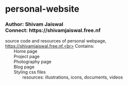# personal-website
<h3>Author: Shivam Jaiswal<br>
    Connect: https://shivamjaiswal.free.nf
</h3>

source code and resources of personal webpage, https://shivamjaiswal.free.nf.<br>
Contains:<br>
	&emsp;&emsp;Home page<br>
	&emsp;&emsp;Project page<br>
	&emsp;&emsp;Photography page<br>
	&emsp;&emsp;Blog page<br>
	&emsp;&emsp;Styling css files<br>
	&emsp;&emsp;&emsp;&emsp;resources: illustrations, icons, documents, videos<br>
